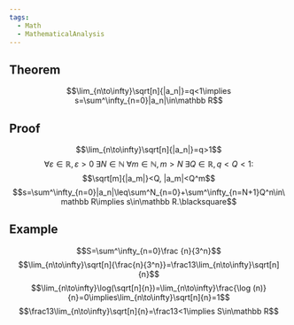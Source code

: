 ```yaml
---
tags:
  - Math
  - MathematicalAnalysis
---
```

## Theorem
$$\lim_{n\to\infty}\sqrt[n]{|a_n|}=q<1\implies s=\sum^\infty_{n=0}|a_n|\in\mathbb R$$
## Proof
$$\lim_{n\to\infty}\sqrt[n]{|a_n|}=q>1$$
$$\forall\varepsilon\in\mathbb R, \varepsilon>0\;\exists N\in\mathbb N\;\forall m\in\mathbb N, m>N\;\exists Q\in\mathbb R, q<Q<1:$$
$$\sqrt[m]{|a_m|}<Q, |a_m|<Q^m$$
$$s=\sum^\infty_{n=0}|a_n|\leq\sum^N_{n=0}+\sum^\infty_{n=N+1}Q^n\in\mathbb R\implies s\in\mathbb R.\blacksquare$$
## Example
$$S=\sum^\infty_{n=0}\frac {n}{3^n}$$
$$\lim_{n\to\infty}\sqrt[n]{\frac{n}{3^n}}=\frac13\lim_{n\to\infty}\sqrt[n]{n}$$
$$\lim_{n\to\infty}\log(\sqrt[n]{n})=\lim_{n\to\infty}\frac{\log (n)}{n}=0\implies\lim_{n\to\infty}\sqrt[n]{n}=1$$
$$\frac13\lim_{n\to\infty}\sqrt[n]{n}=\frac13<1\implies S\in\mathbb R$$